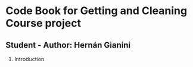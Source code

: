 # Code Book for Getting and Cleaning Course project
##  Student - Author: Hernán Gianini  
  
1. Introduction  
